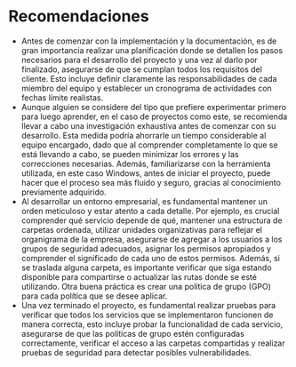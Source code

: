 # Recomendaciones

- Antes de comenzar con la implementación y la documentación, es de gran importancia realizar una planificación donde se
  detallen los pasos necesarios para el desarrollo del proyecto y una vez al darlo por finalizado, asegurarse de que se cumplan
  todos los requisitos del cliente. Esto
  incluye definir claramente las responsabilidades de cada miembro del equipo y establecer un cronograma de actividades
  con fechas límite realistas.
- Aunque alguien se considere del tipo que prefiere experimentar primero para luego aprender, en el caso de proyectos
  como este, se recomienda llevar a cabo una investigación exhaustiva antes de comenzar con su
  desarrollo. Esta medida podría ahorrarle un tiempo considerable al equipo encargado, dado que al comprender
  completamente lo que se está llevando a cabo, se pueden minimizar los errores y las correcciones necesarias. Además,
  familiarizarse con la herramienta utilizada, en este caso Windows, antes de iniciar el proyecto, puede hacer que el
  proceso sea más fluido y seguro, gracias al conocimiento previamente adquirido.
- Al desarrollar un entorno empresarial, es fundamental mantener un orden meticuloso y estar atento a cada detalle. Por
  ejemplo, es crucial comprender qué servicio depende de qué, mantener una estructura de carpetas ordenada, utilizar
  unidades organizativas para reflejar el organigrama de la empresa, asegurarse de agregar a los usuarios a los grupos
  de seguridad adecuados, asignar los permisos apropiados y comprender el significado de cada uno de estos permisos.
  Además, si se traslada alguna carpeta, es importante verificar que siga estando disponible para compartirse o actualizar las
  rutas donde se esté utilizando. Otra buena práctica es crear una política de grupo (GPO) para cada política que se
  desee
  aplicar.
- Una vez terminado el proyecto, es fundamental realizar pruebas para verificar que todos los servicios que se
  implementaron funcionen de manera correcta, esto incluye probar la funcionalidad de cada servicio, asegurarse de que
  las políticas de grupo estén configuradas correctamente, verificar el acceso a las carpetas compartidas y realizar pruebas
  de seguridad para detectar posibles vulnerabilidades.

